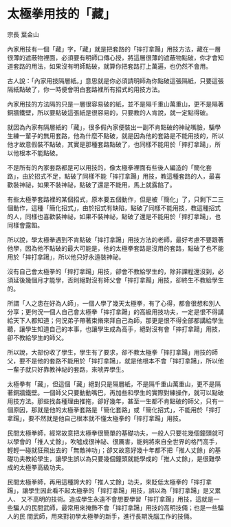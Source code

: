 # 太極拳用技的「藏」

宗長
葉金山

內家用技有一個「藏」字，「藏」就是把套路的「摔打拿踼」用技方法，藏在一層很薄的遮蔽物裡面，必須要有明師口傳心授，將這層很薄的遮蔽物點破，你才會知道套路的用法，如果沒有明師點破，就算你把套路打上萬遍，也仍然不會用。

古人說：「內家用技隔層紙。」意思就是你必須請明師為你點破這張隔紙，只要這張隔紙點破了，你一時便會明白套路裡所有招式的用技方法。

內家用技的方法隔的只是一層很容易破的紙，並不是隔千重山萬重山，更不是隔著銅牆鐵壁，所以要點破這張紙是很容易的，只要教的人肯說，就一定點得破。

就因為內家有隔層紙的「藏」，很多假內家便裝出一副不肯點破的神祕嘴臉，騙學生練一輩子的無用套路，他為什麼不點破，就是因為他的套路是不能用技的，所以他才故意假裝不點破，其實是那種套路點破了，也同樣不能用於「摔打拿踼」，所以他根本不能點破。

不是所有的內家套路都是可以用技的，像太極拳裡面有些後人編造的「簡化套路」，由於招式不足，點破了同樣不能「摔打拿踼」用技，教這種套路的人，最喜歡裝神祕，如果不裝神祕，點破了還是不能用，馬上就露餡了。

有些太極拳套路裡的某個招式，原本要五個動作，但是被「簡化」了，只剩下二三個動作，這種「簡化招式」，由於招式有缺陷，點破了同樣不能用技，教這種招式的人，同樣也喜歡裝神祕，如果不裝神祕，點破了還是不能用於「摔打拿踼」，也同樣會露餡。

所以說，學太極拳遇到不肯點破「摔打拿踼」用技方法的老師，最好考慮不要跟著他學，因為他不點破的最大可能是，他的太極拳套路是沒用的套路，點破了也不能用於「摔打拿踼」，所以他只好永遠裝神祕。

沒有自己會太極拳的「摔打拿踼」用技，卻會不教給學生的，除非課程還沒到，必須延後幾個月才能學，否則絕對沒有師父會「摔打拿踼」用技，卻終生不教給學生的。

所謂「人之患在好為人師」，一個人學了幾天太極拳，有了心得，都會很想和別人分享；更何況一個人自己會太極拳「摔打拿踼」的高級用技功夫，一定是恨不得講 給天下人都知道；何況弟子帶著束脩來拜自己為師，那更是恨不得全部都講給學生聽，讓學生知道自己的本事，也讓學生成為高手，絕對沒有會「摔打拿踼」用技， 卻不教給學生的師父。

所以說，大部份收了學生，學生有了要求，卻不教太極拳「摔打拿踼」用技的師父，要不是他的套路不能用於「摔打拿踼」，就是他根本不會「摔打拿踼」，所以他一輩子就只好靠教神祕的套路，來唬弄學生。

太極拳有「藏」，但這個「藏」絕對只是隔層紙，不是隔千重山萬重山，更不是隔著銅牆鐵壁。一個師父只要動動嘴巴，再加些和學生的實際對練操作，就可以點破 用技方法。那些找各種理由推拖，卻好幾年，甚至一生都不肯點破的師父，只有一個原因，那就是他的太極拳套路是「簡化套路」或「簡化招式」，不能用於「摔打 拿踼」，要不然就是他自己根本就不懂太極拳的「摔打拿踼」用技。

民間太極拳師，經常故意把太極拳很簡單的基礎功夫，一般人只要花幾個鐘頭就可以學會的「推人丈餘」，吹噓成很神祕、很厲害，能夠將來自全世界的格鬥高手， 輕輕一碰就狂飛出去的「無敵神功」；卻又故意好幾十年都不把「推人丈餘」的基礎功夫教給學生，讓學生誤以為只要幾個鐘頭就能學成的「推人丈餘」，是很難學 成的太極拳高級功夫。

民間太極拳師，再用這種誇大的「推人丈餘」功夫，來貶低太極拳的「摔打拿踼」，讓學生因此看不起太極拳的「摔打拿踼」用技，誤以為「摔打拿踼」是又累人、 又不高明的技術。造成學生永遠不會想要學習「摔打拿踼」用技，這就是一些騙人的民間武師，最常用來掩飾不會「摔打拿踼」用技的高明技倆；也是一些騙人的民 間武師，用來對初學太極拳的新手，進行長期洗腦工作的技倆。